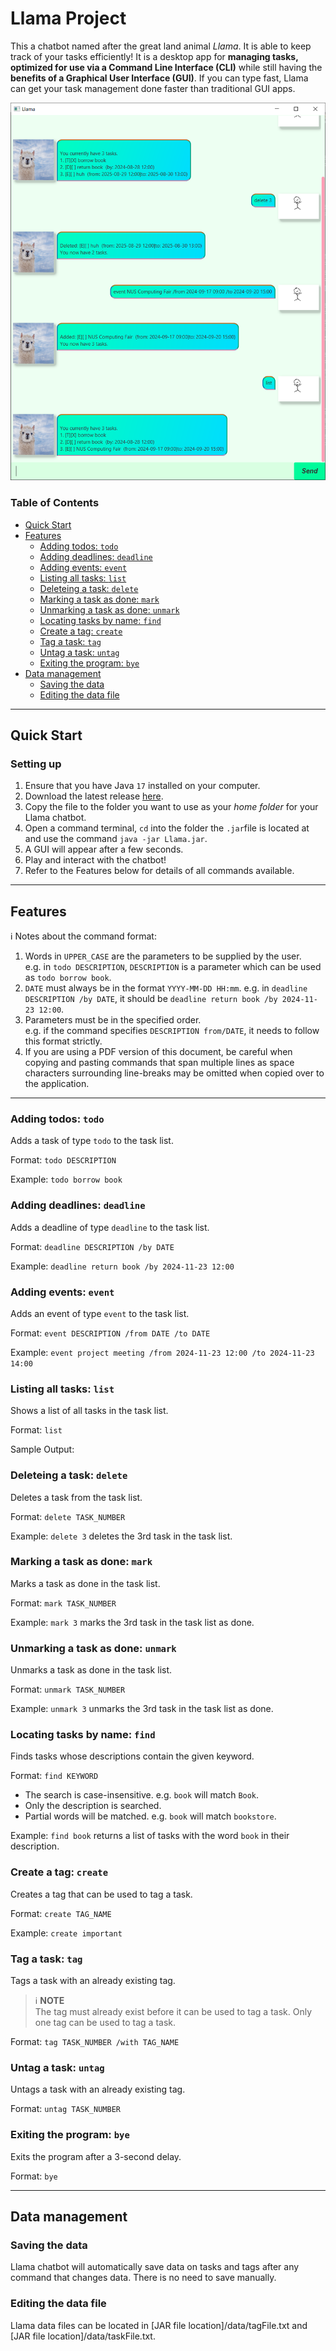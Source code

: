 # Llama Project

This a chatbot named after the great land animal _Llama_. It is able to keep track of your tasks efficiently!
It is a desktop app for **managing tasks, optimized for use via a Command Line Interface (CLI)** while still having the 
**benefits of a Graphical User Interface (GUI)**. If you can type fast, Llama can get your task management done faster 
than traditional GUI apps.

![Picture of Llama Application](Ui.png)

### Table of Contents
* [Quick Start](#quick-start)
* [Features](#features)
  * [Adding todos: `todo`](#adding-todos-todo)
  * [Adding deadlines: `deadline`](#adding-deadlines-deadline)
  * [Adding events: `event`](#adding-events-event)
  * [Listing all tasks: `list`](#listing-all-tasks-list)
  * [Deleteing a task: `delete`](#deleteing-a-task-delete)
  * [Marking a task as done: `mark`](#marking-a-task-as-done-mark)
  * [Unmarking a task as done: `unmark`](#unmarking-a-task-as-done-unmark)
  * [Locating tasks by name: `find`](#locating-tasks-by-name-find)
  * [Create a tag: `create`](#create-a-tag-create)
  * [Tag a task: `tag`](#tag-a-task-tag)
  * [Untag a task: `untag`](#untag-a-task-untag)
  * [Exiting the program: `bye`](#exiting-the-program-bye)
* [Data management](#data-management)
  * [Saving the data](#saving-the-data)
  * [Editing the data file](#editing-the-data-file)


---

## Quick Start

### Setting up
1. Ensure that you have Java `17` installed on your computer.
2. Download the latest release [here](https://github.com/bmanara/ip/releases).
3. Copy the file to the folder you want to use as your _home folder_ for your Llama chatbot.
4. Open a command terminal, `cd` into the folder the `.jar`file is located at and use the command `java -jar Llama.jar`.
5. A GUI will appear after a few seconds.
6. Play and interact with the chatbot!
7. Refer to the Features below for details of all commands available.

---
## Features

ℹ️ Notes about the command format:

1. Words in `UPPER_CASE` are the parameters to be supplied by the user.<br>
 e.g. in `todo DESCRIPTION`, `DESCRIPTION` is a parameter which can be used as `todo borrow book`.
2. `DATE` must always be in the format `YYYY-MM-DD HH:mm`.
     e.g. in `deadline DESCRIPTION /by DATE`, it should be `deadline return book /by 2024-11-23 12:00`.
3. Parameters must be in the specified order.<br>
     e.g. if the command specifies `DESCRIPTION from/DATE`, it needs to follow this format strictly.
4. If you are using a PDF version of this document, be careful when copying and pasting commands that span multiple lines as space characters surrounding line-breaks may be omitted when copied over to the application.
---

### Adding todos: `todo`
Adds a task of type `todo` to the task list.

Format: `todo DESCRIPTION`

Example: `todo borrow book`

### Adding deadlines: `deadline`
Adds a deadline of type `deadline` to the task list.

Format: `deadline DESCRIPTION /by DATE`

Example: `deadline return book /by 2024-11-23 12:00`

### Adding events: `event`
Adds an event of type `event` to the task list.

Format: `event DESCRIPTION /from DATE /to DATE`

Example: `event project meeting /from 2024-11-23 12:00 /to 2024-11-23 14:00`

### Listing all tasks: `list`
Shows a list of all tasks in the task list.

Format: `list`

Sample Output: <add screenshot here>

### Deleteing a task: `delete`
Deletes a task from the task list.

Format: `delete TASK_NUMBER`

Example: `delete 3` deletes the 3rd task in the task list. 

### Marking a task as done: `mark`
Marks a task as done in the task list.

Format: `mark TASK_NUMBER`

Example: `mark 3` marks the 3rd task in the task list as done.

### Unmarking a task as done: `unmark`
Unmarks a task as done in the task list.

Format: `unmark TASK_NUMBER`

Example: `unmark 3` unmarks the 3rd task in the task list as done.

### Locating tasks by name: `find`
Finds tasks whose descriptions contain the given keyword.

Format: `find KEYWORD`

- The search is case-insensitive. e.g. `book` will match `Book`.
- Only the description is searched.
- Partial words will be matched. e.g. `book` will match `bookstore`.

Example: `find book` returns a list of tasks with the word `book` in their description.

### Create a tag: `create`
Creates a tag that can be used to tag a task.

Format: `create TAG_NAME`

Example: `create important`

### Tag a task: `tag`
Tags a task with an already existing tag.

> ℹ️ **NOTE**  
> The tag must already exist before it can be used to tag a task.
> Only one tag can be used to tag a task.

Format: `tag TASK_NUMBER /with TAG_NAME`

### Untag a task: `untag`
Untags a task with an already existing tag.

Format: `untag TASK_NUMBER`

### Exiting the program: `bye`
Exits the program after a 3-second delay.

Format: `bye`

---
##  Data management

### Saving the data
Llama chatbot will automatically save data on tasks and tags after any command that changes data. There is no need to save manually.

### Editing the data file
Llama data files can be located in [JAR file location]/data/tagFile.txt and [JAR file location]/data/taskFile.txt. 
